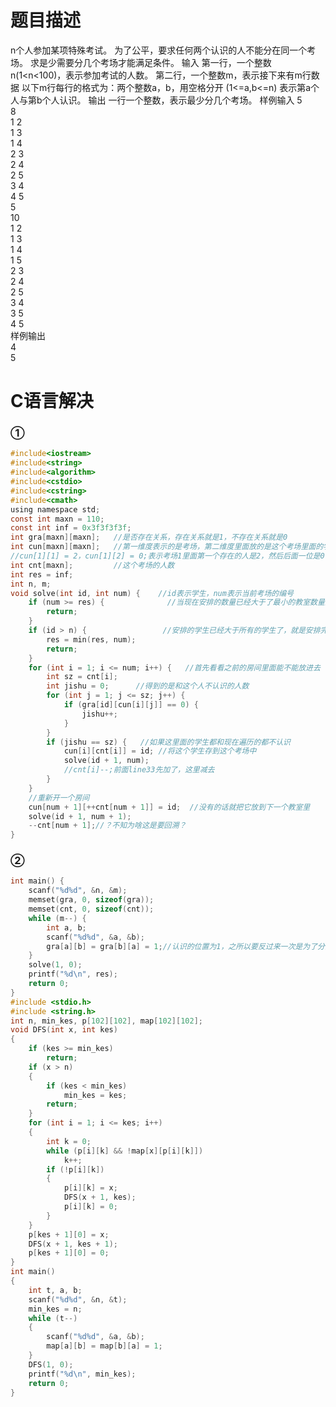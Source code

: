 题目描述
==================================
n个人参加某项特殊考试。
为了公平，要求任何两个认识的人不能分在同一个考场。
求是少需要分几个考场才能满足条件。
输入
第一行，一个整数n(1<n<100)，表示参加考试的人数。
第二行，一个整数m，表示接下来有m行数据
以下m行每行的格式为：两个整数a，b，用空格分开 (1<=a,b<=n) 表示第a个人与第b个人认识。
输出
一行一个整数，表示最少分几个考场。
样例输入
5  
8  
1 2  
1 3  
1 4  
2 3  
2 4  
2 5  
3 4  
4 5  
5  
10  
1 2  
1 3  
1 4  
1 5  
2 3  
2 4  
2 5  
3 4  
3 5  
4 5  
样例输出  
4  
5

C语言解决
=======================
### ①
```c
#include<iostream>
#include<string>
#include<algorithm>
#include<cstdio>
#include<cstring>
#include<cmath>
using namespace std;
const int maxn = 110;
const int inf = 0x3f3f3f3f;
int gra[maxn][maxn];   //是否存在关系，存在关系就是1，不存在关系就是0
int cun[maxn][maxn];   //第一维度表示的是考场，第二维度里面放的是这个考场里面的学生
//cun[1][1] = 2，cun[1][2] = 0;表示考场1里面第一个存在的人是2，然后后面一位是0，也就是不存在人了，那么这时的cnt[1] = 1；表示的是考场里面人的数量
int cnt[maxn];         //这个考场的人数
int res = inf;
int n, m;
void solve(int id, int num) {    //id表示学生，num表示当前考场的编号
    if (num >= res) {              //当现在安排的数量已经大于了最小的教室数量的话，返回
        return;
    }
    if (id > n) {                 //安排的学生已经大于所有的学生了，就是安排完所有的学生了已经
        res = min(res, num);
        return;
    }
    for (int i = 1; i <= num; i++) {   //首先看看之前的房间里面能不能放进去
        int sz = cnt[i];
        int jishu = 0;      //得到的是和这个人不认识的人数
        for (int j = 1; j <= sz; j++) {
            if (gra[id][cun[i][j]] == 0) {
                jishu++;
            }
        }
        if (jishu == sz) {   //如果这里面的学生都和现在遍历的都不认识
            cun[i][cnt[i]] = id; //将这个学生存到这个考场中
            solve(id + 1, num);
            //cnt[i]--;前面line33先加了，这里减去
        }
    }
    //重新开一个房间
    cun[num + 1][++cnt[num + 1]] = id;  //没有的话就把它放到下一个教室里
    solve(id + 1, num + 1);
    --cnt[num + 1];//？不知为啥这是要回溯？
}
```
### ②
```c
int main() {
    scanf("%d%d", &n, &m);
    memset(gra, 0, sizeof(gra));
    memset(cnt, 0, sizeof(cnt));
    while (m--) {
        int a, b;
        scanf("%d%d", &a, &b);
        gra[a][b] = gra[b][a] = 1;//认识的位置为1，之所以要反过来一次是为了分配第二个人时也要检验
    }
    solve(1, 0);
    printf("%d\n", res);
    return 0;
}
#include <stdio.h>
#include <string.h>
int n, min_kes, p[102][102], map[102][102];
void DFS(int x, int kes)
{
    if (kes >= min_kes)
        return;
    if (x > n)
    {
        if (kes < min_kes)
            min_kes = kes;
        return;
    }
    for (int i = 1; i <= kes; i++)
    {
        int k = 0;
        while (p[i][k] && !map[x][p[i][k]])
            k++;
        if (!p[i][k])
        {
            p[i][k] = x;
            DFS(x + 1, kes);
            p[i][k] = 0;
        }
    }
    p[kes + 1][0] = x;
    DFS(x + 1, kes + 1);
    p[kes + 1][0] = 0;
}
int main()
{
    int t, a, b;
    scanf("%d%d", &n, &t);
    min_kes = n;
    while (t--)
    {
        scanf("%d%d", &a, &b);
        map[a][b] = map[b][a] = 1;
    }
    DFS(1, 0);
    printf("%d\n", min_kes);
    return 0;
}
```
